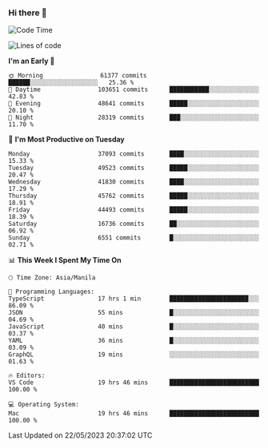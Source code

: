 ### Hi there 👋

<!--START_SECTION:waka-->
![Code Time](http://img.shields.io/badge/Code%20Time-3%2C972%20hrs%2048%20mins-blue)

![Lines of code](https://img.shields.io/badge/From%20Hello%20World%20I%27ve%20Written-99.7%20million%20lines%20of%20code-blue)

**I'm an Early 🐤** 

```text
🌞 Morning                61377 commits       ██████░░░░░░░░░░░░░░░░░░░   25.36 % 
🌆 Daytime                103651 commits      ███████████░░░░░░░░░░░░░░   42.83 % 
🌃 Evening                48641 commits       █████░░░░░░░░░░░░░░░░░░░░   20.10 % 
🌙 Night                  28319 commits       ███░░░░░░░░░░░░░░░░░░░░░░   11.70 % 
```
📅 **I'm Most Productive on Tuesday** 

```text
Monday                   37093 commits       ████░░░░░░░░░░░░░░░░░░░░░   15.33 % 
Tuesday                  49523 commits       █████░░░░░░░░░░░░░░░░░░░░   20.47 % 
Wednesday                41830 commits       ████░░░░░░░░░░░░░░░░░░░░░   17.29 % 
Thursday                 45762 commits       █████░░░░░░░░░░░░░░░░░░░░   18.91 % 
Friday                   44493 commits       █████░░░░░░░░░░░░░░░░░░░░   18.39 % 
Saturday                 16736 commits       ██░░░░░░░░░░░░░░░░░░░░░░░   06.92 % 
Sunday                   6551 commits        █░░░░░░░░░░░░░░░░░░░░░░░░   02.71 % 
```


📊 **This Week I Spent My Time On** 

```text
🕑︎ Time Zone: Asia/Manila

💬 Programming Languages: 
TypeScript               17 hrs 1 min        ██████████████████████░░░   86.09 % 
JSON                     55 mins             █░░░░░░░░░░░░░░░░░░░░░░░░   04.69 % 
JavaScript               40 mins             █░░░░░░░░░░░░░░░░░░░░░░░░   03.37 % 
YAML                     36 mins             █░░░░░░░░░░░░░░░░░░░░░░░░   03.09 % 
GraphQL                  19 mins             ░░░░░░░░░░░░░░░░░░░░░░░░░   01.63 % 

🔥 Editors: 
VS Code                  19 hrs 46 mins      █████████████████████████   100.00 % 

💻 Operating System: 
Mac                      19 hrs 46 mins      █████████████████████████   100.00 % 
```


 Last Updated on 22/05/2023 20:37:02 UTC
<!--END_SECTION:waka-->


<!--
**rad182/rad182** is a ✨ _special_ ✨ repository because its `README.md` (this file) appears on your GitHub profile.

Here are some ideas to get you started:

- 🔭 I’m currently working on ...
- 🌱 I’m currently learning ...
- 👯 I’m looking to collaborate on ...
- 🤔 I’m looking for help with ...
- 💬 Ask me about ...
- 📫 How to reach me: ...
- 😄 Pronouns: ...
- ⚡ Fun fact: ...
-->
